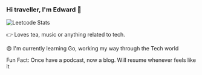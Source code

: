 ### Hi traveller, I'm Edward 👋

![Leetcode Stats](https://leetcard.jacoblin.cool/Backowl)
<!--
**wpted/wpted** is a ✨ _special_ ✨ repository because its `README.md` (this file) appears on your GitHub profile.

Here are some ideas to get you started:

- 🔭 I’m currently working on ...
- 🌱 I’m currently learning ...
- 👯 I’m looking to collaborate on ...
- 🤔 I’m looking for help with ...
- 💬 Ask me about ...
- 📫 How to reach me: ...
- 😄 Pronouns: ... 
- ⚡ Fun fact: ...
-->
👉 Loves tea, music or anything related to tech.



😄 I'm currently learning Go, working my way through the Tech world

Fun Fact: 
Once have a podcast, now a blog. Will resume whenever feels like it



